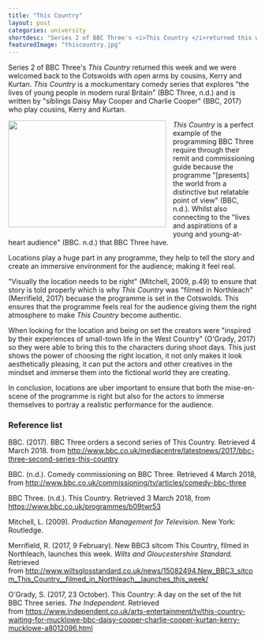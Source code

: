 ```yaml
---
title: "This Country"
layout: post
categories: university
shortdesc: "Series 2 of BBC Three's <i>This Country </i>returned this week and we were welcomed back to the Cotswolds with open arms by cousins, Kerry and Kurtan. <i>This Country </i>is a mockumentary comedy series that explores 'the lives of young people in modern&nbsp;rural Britain' (BBC Three, n.d.) and is written by 'siblings Daisy May Cooper and Charlie Cooper' (BBC, 2017) who play cousins, Kerry and Kurtan."
featuredImage: "thiscountry.jpg"
---
```


Series 2 of BBC Three's <i>This Country </i>returned this week and we were welcomed back to the Cotswolds with open arms by cousins, Kerry and Kurtan. <i>This Country </i>is a mockumentary comedy series that explores "the lives of young people in modern&nbsp;rural Britain" (BBC Three, n.d.) and is written by "siblings Daisy May Cooper and Charlie Cooper" (BBC, 2017) who play cousins, Kerry and Kurtan.

<div class="separator" style="clear: both; text-align: center;">
<a href="https://3.bp.blogspot.com/-tlDIIrNBwZo/Wpwvs5sNpsI/AAAAAAAAAW8/dxrZAMFWEMoi-6JaFNJ-fvoqtvqSj4V-gCLcBGAs/s1600/screen-shot-2017-03-30-at-13-48-56.png" imageanchor="1" style="clear: left; float: left; margin-bottom: 1em; margin-right: 1em;"><img border="0" data-original-height="409" data-original-width="603" height="216" src="https://3.bp.blogspot.com/-tlDIIrNBwZo/Wpwvs5sNpsI/AAAAAAAAAW8/dxrZAMFWEMoi-6JaFNJ-fvoqtvqSj4V-gCLcBGAs/s320/screen-shot-2017-03-30-at-13-48-56.png" width="320" /></a></div>
<i>This Country </i>is a perfect example of the programming BBC Three require through their remit and commissioning guide&nbsp;because the programme "[presents] the world from a distinctive but relatable point of view" (BBC, n.d.). Whilst also connecting to the "lives and aspirations of a young and young-at-heart audience" (BBC. n.d.) that BBC Three have.

Locations play a huge part in any programme, they help to tell the story and create an immersive environment for the audience; making it feel real.

"Visually the location needs to be right" (Mitchell, 2009, p.49) to ensure that story is told properly which is why&nbsp;<i>This Country&nbsp;</i>was "filmed in Northleach" (Merrifield, 2017) becuase the programme is set in the Cotswolds. This ensures that the programme feels real for the audience giving them the right atmosphere to make <i>This Country</i>&nbsp;become authentic.

When looking for the location and being on set the creators were "inspired by their&nbsp;experiences of small-town life in the West Country" (O'Grady, 2017) so they were able to bring this to the characters during shoot days. This just shows the power of choosing the right location, it not only makes it look aesthetically pleasing, it can put the actors and other creatives in the mindset and immerse them into&nbsp;the fictional world they are creating.&nbsp;

In conclusion, locations are uber important to ensure that both the mise-en-scene of the programme is right&nbsp;but also for the actors to immerse themselves to&nbsp;portray a realistic performance&nbsp;for the audience.
<h3>
Reference list</h3>
BBC. (2017). BBC Three orders a second series of This Country. Retrieved 4 March 2018. from&nbsp;<a href="http://www.bbc.co.uk/mediacentre/latestnews/2017/bbc-three-second-series-this-country">http://www.bbc.co.uk/mediacentre/latestnews/2017/bbc-three-second-series-this-country</a>

BBC. (n.d.). Comedy commissioning on BBC Three. Retrieved 4 March 2018, from&nbsp;<a href="http://www.bbc.co.uk/commissioning/tv/articles/comedy-bbc-three">http://www.bbc.co.uk/commissioning/tv/articles/comedy-bbc-three</a>

BBC Three. (n.d.). This Country. Retrieved 3 March 2018, from <a href="https://www.bbc.co.uk/programmes/b09twr53">https://www.bbc.co.uk/programmes/b09twr53</a>

Mitchell, L. (2009). <i>Production Management for Television. </i>New York: Routledge.

Merrifield, R. (2017, 9 February). New BBC3 sitcom This Country, filmed in Northleach, launches this week. <i>Wilts and Gloucestershire Standard. </i>Retrieved from&nbsp;<a href="http://www.wiltsglosstandard.co.uk/news/15082494.New_BBC3_sitcom_This_Country__filmed_in_Northleach__launches_this_week/">http://www.wiltsglosstandard.co.uk/news/15082494.New_BBC3_sitcom_This_Country__filmed_in_Northleach__launches_this_week/</a>

O'Grady, S. (2017, 23 October). This Country: A day on the set of the hit BBC Three series. <i>The Independent. </i>Retrieved from&nbsp;<a href="https://www.independent.co.uk/arts-entertainment/tv/this-country-waiting-for-mucklowe-bbc-daisy-cooper-charlie-cooper-kurtan-kerry-mucklowe-a8012096.html">https://www.independent.co.uk/arts-entertainment/tv/this-country-waiting-for-mucklowe-bbc-daisy-cooper-charlie-cooper-kurtan-kerry-mucklowe-a8012096.html</a>